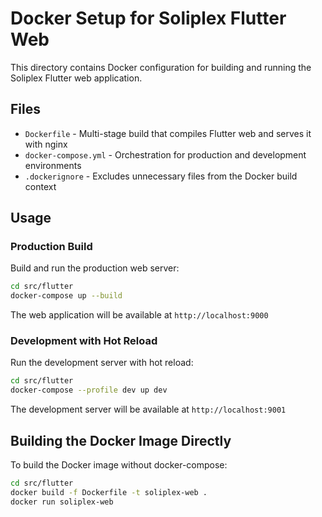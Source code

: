 # Docker Setup for Soliplex Flutter Web

This directory contains Docker configuration for building and running the Soliplex Flutter web application.

## Files

- `Dockerfile` - Multi-stage build that compiles Flutter web and serves it with nginx
- `docker-compose.yml` - Orchestration for production and development environments
- `.dockerignore` - Excludes unnecessary files from the Docker build context

## Usage

### Production Build

Build and run the production web server:

```bash
cd src/flutter
docker-compose up --build
```

The web application will be available at `http://localhost:9000`

### Development with Hot Reload

Run the development server with hot reload:

```bash
cd src/flutter
docker-compose --profile dev up dev
```

The development server will be available at `http://localhost:9001`

## Building the Docker Image Directly

To build the Docker image without docker-compose:

```bash
cd src/flutter
docker build -f Dockerfile -t soliplex-web .
docker run soliplex-web
```
